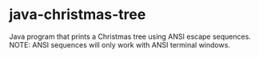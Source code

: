 # java-christmas-tree
Java program that prints a Christmas tree using ANSI escape sequences. NOTE: ANSI sequences will only work with ANSI terminal windows.
